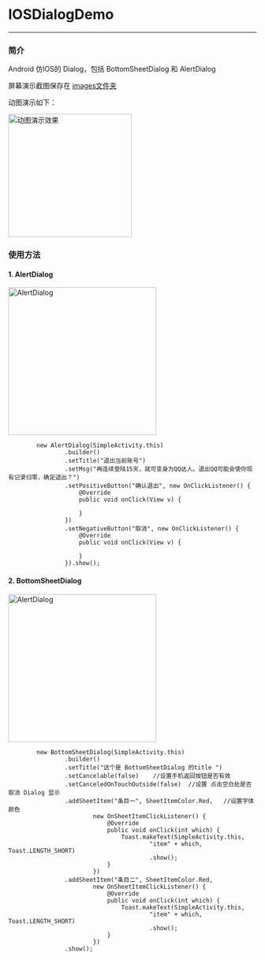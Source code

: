 # IOSDialogDemo
----

### 简介
Android 仿IOS的 Dialog，包括 BottomSheetDialog 和 AlertDialog

屏幕演示截图保存在 [images文件夹](https://github.com/niyingxunzong/IOSDialogDemo/blob/master/images)

动图演示如下：

<img src="https://github.com/niyingxunzong/IOSDialogDemo/blob/master/images/show.gif" alt="动图演示效果" width="250px">

### 使用方法

#### 1. AlertDialog

<img src="https://github.com/niyingxunzong/IOSDialogDemo/blob/master/images/device-2015-10-23-131539.png" alt="AlertDialog" width="300px">



```
        new AlertDialog(SimpleActivity.this)
                .builder()
                .setTitle("退出当前账号")
                .setMsg("再连续登陆15天，就可变身为QQ达人。退出QQ可能会使你现有记录归零，确定退出？")
                .setPositiveButton("确认退出", new OnClickListener() {
                    @Override
                    public void onClick(View v) {

                    }
                })
                .setNegativeButton("取消", new OnClickListener() {
                    @Override
                    public void onClick(View v) {

                    }
                }).show();
```

#### 2. BottomSheetDialog

<img src="https://github.com/niyingxunzong/IOSDialogDemo/blob/master/images/device-2015-10-23-131524.png" alt="AlertDialog" width="300px">

```
        new BottomSheetDialog(SimpleActivity.this)
                .builder()
                .setTitle("这个是 BottomSheetDialog 的title ")
                .setCancelable(false)    //设置手机返回按钮是否有效
                .setCanceledOnTouchOutside(false)  //设置 点击空白处是否取消 Dialog 显示
                .addSheetItem("条目一", SheetItemColor.Red,   //设置字体颜色
                        new OnSheetItemClickListener() {
                            @Override
                            public void onClick(int which) {
                                Toast.makeText(SimpleActivity.this,
                                        "item" + which, Toast.LENGTH_SHORT)
                                        .show();
                            }
                        })
                .addSheetItem("条目二", SheetItemColor.Red,
                        new OnSheetItemClickListener() {
                            @Override
                            public void onClick(int which) {
                                Toast.makeText(SimpleActivity.this,
                                        "item" + which, Toast.LENGTH_SHORT)
                                        .show();
                            }
                        })
                .show();

```